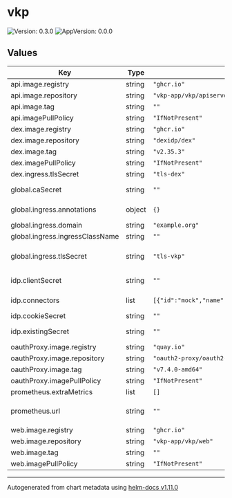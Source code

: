# vkp

![Version: 0.3.0](https://img.shields.io/badge/Version-0.3.0-informational?style=flat-square) ![AppVersion: 0.0.0](https://img.shields.io/badge/AppVersion-0.0.0-informational?style=flat-square)

## Values

| Key | Type | Default | Description |
|-----|------|---------|-------------|
| api.image.registry | string | `"ghcr.io"` | APIServer image registry |
| api.image.repository | string | `"vkp-app/vkp/apiserver"` | API Server image repository |
| api.image.tag | string | `""` | APIServer image tag (defaults to .Chart.AppVersion) |
| api.imagePullPolicy | string | `"IfNotPresent"` | APIServer image pull policy |
| dex.image.registry | string | `"ghcr.io"` | Dex image registry |
| dex.image.repository | string | `"dexidp/dex"` | Dex image repository |
| dex.image.tag | string | `"v2.35.3"` | Dex image tag |
| dex.imagePullPolicy | string | `"IfNotPresent"` | Dex image pull policy |
| dex.ingress.tlsSecret | string | `"tls-dex"` | Dex TLS certificate |
| global.caSecret | string | `""` | Custom Certificate Authority to use for all components. Generally this should contain a single CA, but it can support many. |
| global.ingress.annotations | object | `{}` | Annotations to add to all ingress resources (e.g. cert-manager issuers) |
| global.ingress.domain | string | `"example.org"` | Base domain for components to be hosted on. |
| global.ingress.ingressClassName | string | `""` | IngressClass that will be used to implement the Ingress. |
| global.ingress.tlsSecret | string | `"tls-vkp"` | TLS certificate to use for ingress. Doesn't need to exist if cert-manager is creating it (assuming you have set your annotations correctly). |
| idp.clientSecret | string | `""` | OIDC client secret that VKP components will use to authenticate to Dex |
| idp.connectors | list | `[{"id":"mock","name":"Mock","type":"mockCallback"}]` | Dex connectors that VKP will delegate authentication to. https://dexidp.io/docs/connectors/ |
| idp.cookieSecret | string | `""` | Secret to use for the Oauth proxy cookies |
| idp.existingSecret | string | `""` | Existing secret to load credentials from. Must contain `DEX_CLIENT_SECRET` and `OAUTH2_PROXY_COOKIE_SECRET` keys |
| oauthProxy.image.registry | string | `"quay.io"` | Oauth proxy image registry |
| oauthProxy.image.repository | string | `"oauth2-proxy/oauth2-proxy"` | Oauth proxy image repository |
| oauthProxy.image.tag | string | `"v7.4.0-amd64"` | Oauth proxy image tag |
| oauthProxy.imagePullPolicy | string | `"IfNotPresent"` | Oauth proxy image pull policy |
| prometheus.extraMetrics | list | `[]` | Additional metrics to show on the cluster overview page. |
| prometheus.url | string | `""` | Url to the prometheus instance. Embedded environment variables will be expanded e.g. `http://$PROMETHEUS_USERNAME:$PROMETHEUS_PASSWORD@prometheus:9090` |
| web.image.registry | string | `"ghcr.io"` | Web image registry |
| web.image.repository | string | `"vkp-app/vkp/web"` | Web image repository |
| web.image.tag | string | `""` | Web image tag (defaults to .Chart.AppVersion) |
| web.imagePullPolicy | string | `"IfNotPresent"` | Web image pull policy |

----------------------------------------------
Autogenerated from chart metadata using [helm-docs v1.11.0](https://github.com/norwoodj/helm-docs/releases/v1.11.0)
